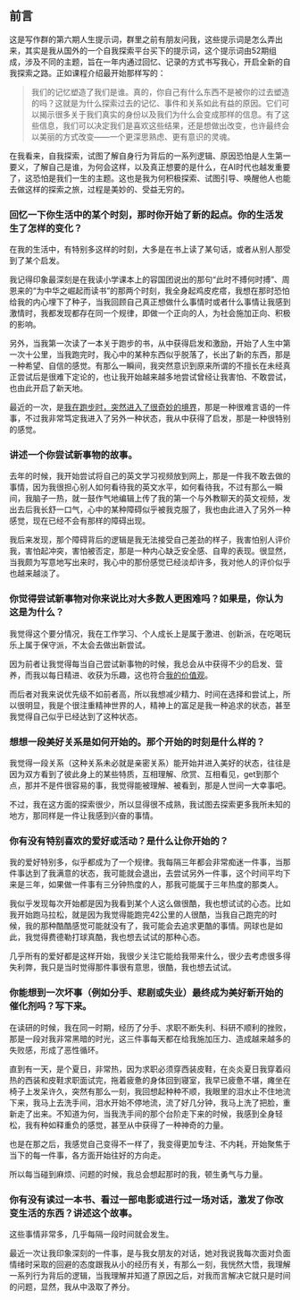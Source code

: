 ## 前言

这是写作群的第六期人生提示词，群里之前有朋友问我，这些提示词是怎么弄出来，其实是我从国外的一个自我探索平台买下的提示词，这个提示词由52期组成，涉及不同的主题，旨在一年内通过回忆、记录的方式书写我心，开启全新的自我探索之路。正如课程介绍最开始那样写的：

> 我们的记忆塑造了我们是谁。真的，你自己有什么东西不是被你的过去塑造的吗？这就是为什么探索过去的记忆、事件和关系如此有益的原因。它们可以揭示很多关于我们真实的身份以及我们为什么会变成那样的信息。有了这些信息，我们可以决定我们是喜欢这些结果，还是想做出改变，也许最终会以美丽的方式改变——一个更深思熟虑、更有意识的灵魂。

在我看来，自我探索，试图了解自身行为背后的一系列逻辑、原因恐怕是人生第一要义，了解自己是谁，为何会这样，以及真正想要的是什么，在AI时代也越发重要了，这恐怕是我们一生的主题。这也是我为何积极探索、试图引导、唤醒他人也能去做这样的探索之旅，过程是美妙的、受益无穷的。

### 回忆一下你生活中的某个时刻，那时你开始了新的起点。你的生活发生了怎样的变化？

在我的生活中，有特别多这样的时刻，大多是在书上读了某句话，或者从别人那受到了某个启发。

我记得印象最深刻是在我读小学课本上的容国团说出的那句“此时不搏何时搏”、周恩来的“为中华之崛起而读书”的那两个时刻，我全身起鸡皮疙瘩，我想在那时恐怕给我的内心埋下了种子，当我回顾自己真正想做什么事情时或者什么事情让我感到激情时，我都发现都存在同一个规律，即做一个正向的人，为社会施加正向、积极的影响。

另外，当我第一次读了一本关于跑步的书，从中获得启发和激励，开始了人生中第一次十公里，当我跑完时，我心中的某种东西似乎脱落了，长出了新的东西，那是一种希望、自信的感觉。有那么一瞬间，我突然意识到原来所谓的不擅长在未经真正尝试后是很难下定论的，也让我开始越来越多地尝试曾经让我害怕、不敢尝试，也由此开启了新天地。

最近的一次，是[我在跑步时，突然进入了很奇妙的境界](https://rolen.wiki/the-power-of-mind-body-unity/)，那是一种很难言语的一件事，不过我非常笃定我进入了另外一种状态，我从中获得了启发，那是一种很特别的感觉。

### 讲述一个你尝试新事物的故事。

去年的时候，我开始尝试将自己的英文学习视频放到网上，那是一件我不敢去做的事情，因为我很担心别人如何看待我的英文水平，如何看待我，不过有那么一瞬间，我脑子一热，就一鼓作气地编辑上传了我的第一个与外教聊天的英文视频，发出去后我长舒一口气，心中的某种障碍似乎被我克服了，我也由此进入了另外一种感觉，现在已经不会有那样的障碍出现。

我后来发现，那个障碍背后的逻辑是我无法接受自己差劲的样子，我害怕别人评价我，害怕起冲突，害怕被否定，那是一种内心缺乏安全感、自卑的表现。很显然，当我颇为写意地写出来时，我心中的那份感觉已经淡却许多，我对他人的评价似乎也越来越淡了。

### 你觉得尝试新事物对你来说比对大多数人更困难吗？如果是，你认为这是为什么？

我觉得这个要分情况，我在工作学习、个人成长上是属于激进、创新派，在吃喝玩乐上属于保守派，不太会去做出新尝试。

因为前者让我觉得每当自己尝试新事物的时候，我总会从中获得不少的启发、营养，而我以每日精进、收获为乐趣，这也符合[我的价值观](https://rolen.wiki/my-beliefs/)。

而后者对我来说优先级不如前者高，所以我想减少精力、时间在选择和尝试上，所以很明显，我是个很注重精神世界的人，精神上的富足是我一种追求的状态，甚至我觉得自己似乎已经达到了这种状态。

### 想想一段美好关系是如何开始的。那个开始的时刻是什么样的？

我觉得一段关系（这种关系未必就是亲密关系）能开始并进入美好的状态，往往是因为双方看到了彼此身上的某些特质，互相理解、欣赏、互相看见，get到那个点，那并不是件很容易的事，我觉得能被理解、被看到，那是人世间一大幸事吧。

不过，我在这方面的探索很少，所以显得很不成熟，我试图去探索更多我所未知的地方，那同样是一件让我感到兴奋的事情。

### 你有没有特别喜欢的爱好或活动？是什么让你开始的？

我的爱好特别多，似乎都成为了一个规律。我每隔三年都会非常痴迷一件事，当那件事达到了我满意的状态，我可能就会退出，去尝试另外一件事，这个时间平均下来是三年，如果做一件事有三分钟热度的人，那我可能属于三年热度的那类人。

我似乎发现每次开始都是因为我看到某个人这么做很酷，我也想试试的心态。比如我开始跑马拉松，就是因为我觉得能跑完42公里的人很酷，当我自己跑完的时候，我的那种酷酷感觉可能就没有了，我可能会去追求更酷的事情。网球也是如此，我觉得费德勒打球真酷，我也想去试试的那种心态。

几乎所有的爱好都是这样开始，我很少关注它能给我带来什么，很少去考虑很多得失利弊，我只是当时觉得那件事很有意思，很酷，我也想去试试。

### 你能想到一次坏事（例如分手、悲剧或失业）最终成为美好新开始的催化剂吗？写下来。

在读研的时候，我在同一时期，经历了分手、求职不断失利、科研不顺利的挫败，那是一段对我非常黑暗的时光，这三件事每天都在给我施加压力、造成越来越多的失败感，形成了恶性循环。

直到有一天，是个夏日，非常热，因为求职必须穿西装皮鞋，在炎炎夏日我穿着闷热的西装和皮鞋求职面试完，拖着疲惫的身体回到寝室，我早已疲惫不堪，瘫坐在椅子上发呆许久，突然有那么一刻，我回想起种种不顺，我眼里的泪水止不住地流下来，我马上去洗手间，泪水开始不停地流，流了好几分钟，我马上洗了把脸，重新走了出来。不知道为何，当我洗手间的那个台阶走下来的时候，我感到全身轻松，我有种如释重负的感觉，甚至从中获得了一种神奇的力量。

也是在那之后，我感觉自己变得不一样了，我变得更加专注、不内耗，开始聚焦于当下的每一件事，各方面开始往好的方向走。

所以每当碰到麻烦、问题的时候，我总会想起那时的我，顿生勇气与力量。

### 你有没有读过一本书、看过一部电影或进行过一场对话，激发了你改变生活的东西？讲述这个故事。

这些事情非常多，几乎每隔一段时间就会发生。

最近一次让我印象深刻的一件事，是与我女朋友的对话，她对我说我每次面对负面情绪时采取的回避的态度跟我从小的经历有关，有那么一刻，我恍然大悟，我理解一系列行为背后的逻辑，当我理解并知道了原因之后，对我而言解决它就只是时间的问题，显然，我从中汲取了养分。